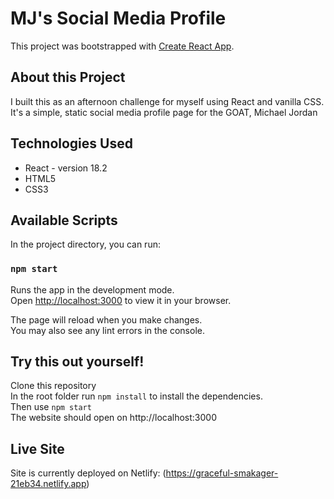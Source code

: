 # MJ's Social Media Profile

This project was bootstrapped with [Create React App](https://github.com/facebook/create-react-app).

## About this Project
I built this as an afternoon challenge for myself using React and vanilla CSS. It's a simple, static social media profile page for the GOAT, Michael Jordan

## Technologies Used
* React - version 18.2
* HTML5
* CSS3

## Available Scripts

In the project directory, you can run:

### `npm start`

Runs the app in the development mode.\
Open [http://localhost:3000](http://localhost:3000) to view it in your browser.

The page will reload when you make changes.\
You may also see any lint errors in the console.

## Try this out yourself!
Clone this repository \
In the root folder run `npm install` to install the dependencies.\
Then use `npm start`\
The website should open on http://localhost:3000

## Live Site
Site is currently deployed on Netlify: (https://graceful-smakager-21eb34.netlify.app)
